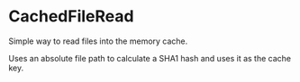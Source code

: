# CachedFileRead
Simple way to read files into the memory cache.

Uses an absolute file path to calculate a SHA1 hash and uses it as the cache key.

